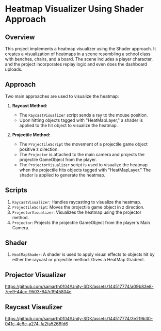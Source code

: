 # Heatmap Visualizer Using Shader Approach

## Overview
This project implements a heatmap visualizer using the Shader approach. It creates a visualization of heatmaps in a scene resembling a school class with benches, chairs, and a board. The scene includes a player character, and the project incorporates replay logic and even does the dashboard uploads.

## Approach
Two main approaches are used to visualize the heatmap:

1. **Raycast Method:**
   - The `RaycastVisualizer` script sends a ray to the mouse position.
   - Upon hitting objects tagged with "HeatMapLayer," a shader is applied to the hit object to visualize the heatmap.

2. **Projectile Method:**
   - The `ProjectileScript` the movement of a projectile game object positive z direction.
   - The `Projector` is attached to the main camera and projects the projectile GameObject from the player.
   - The `ProjectorVisualizer` script is used to visualize the heatmap when the projectile hits objects tagged with "HeatMapLayer." The shader is applied to generate the heatmap.

## Scripts
1. `RaycastVisualizer`: Handles raycasting to visualize the heatmap.
2. `ProjectileScript`: Moves the projectile game object in z direction.
3. `ProjectorVisualizer`: Visualizes the heatmap using the projector method.
4. `Projector`: Projects the projectile GameObject from the player's Main Camera. 
## Shader
1. `HeatMapShader`: A shader is used to apply visual effects to objects hit by either the raycast or projectile method. Gives a HeatMap Gradient.

## Projector Visualizer
https://github.com/samarth0104/Unity-SDK/assets/144517774/a09b83e8-7ee9-44cc-9503-647c1945804e

## Raycast Visaulizer
https://github.com/samarth0104/Unity-SDK/assets/144517774/3e2f9b30-041c-4c6c-a274-fa2fa5266fd6




